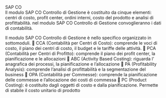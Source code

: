 SAP CO    
Il modulo SAP CO Controllo di Gestione è costituito da cinque elementi: centri di costo, profit center, ordini interni, costo del prodotto e analisi di profittabilità. nel modulo SAP CO Controllo di Gestione convoglieranno i dati di contabilità.
        
Il modulo SAP CO Controllo di Gestione è nello specifico organizzato in sottomoduli.
	CCA (Contabilità per Centri di Costo): comprende le voci di costo, il piano dei centri di costo, il budget e le tariffe delle attività.
	PCA (Contabilità per Centri di Profitto):  comprende il piano dei profit center, la pianificazione e le allocazioni
	ABC (Activity Based Costing): riguarda l’ anagrafica dei processi, la pianificazione e l’allocazione
	PA (Profitability Analysis): comprende l’analisi di profittabilità e la segmentazione del business
	OPA (Contabilità per Commesse): comprende la pianificazione delle commesse e l’allocazione dei costi di commessa
	PC (Product Costing): è costituito dagli oggetti di costo e dalla pianificazione. Permette di stabile il costo unitario di prodotto
